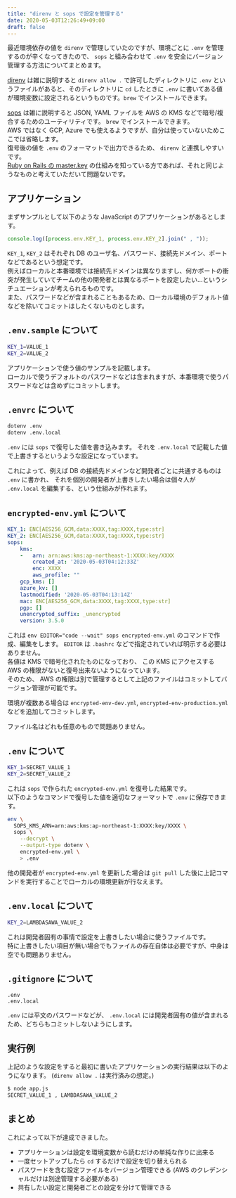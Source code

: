 ```yaml
---
title: "direnv と sops で設定を管理する"
date: 2020-05-03T12:26:49+09:00
draft: false
---
```


最近環境依存の値を `direnv` で管理していたのですが、環境ごとに `.env` を管理するのが辛くなってきたので、 `sops` と組み合わせて `.env` を安全にバージョン管理する方法についてまとめます。

[direnv](https://github.com/direnv/direnv) は雑に説明すると `direnv allow .` で許可したディレクトリに `.env` というファイルがあると、そのディレクトリに `cd` したときに `.env` に書いてある値が環境変数に設定されるというものです。`brew` でインストールできます。  

[sops](https://github.com/mozilla/sops) は雑に説明すると JSON, YAML ファイルを AWS の KMS などで暗号/複合するためのユーティリティです。 `brew` でインストールできます。  
AWS ではなく GCP, Azure でも使えるようですが、自分は使っていないためここでは省略します。  
復号後の値を `.env` のフォーマットで出力できるため、 `direnv` と連携しやすいです。  
[Ruby on Rails の master.key](https://railsguides.jp/5_2_release_notes.html#credential%E7%AE%A1%E7%90%86) の仕組みを知っている方であれば、それと同じようなものと考えていただいて問題ないです。

## アプリケーション

まずサンプルとして以下のような JavaScript のアプリケーションがあるとします。

```javascript
console.log([process.env.KEY_1, process.env.KEY_2].join(" , "));
```

`KEY_1`, `KEY_2` はそれぞれ DB のユーザ名、パスワード、接続先ドメイン、ポートなどであるという想定です。  
例えばローカルと本番環境では接続先ドメインは異なりますし、何かポートの衝突が発生していてチームの他の開発者とは異なるポートを設定したい…というシチュエーションが考えられるものです。  
また、パスワードなどが含まれることもあるため、ローカル環境のデフォルト値などを除いてコミットはしたくないものとします。

## `.env.sample` について

```bash
KEY_1=VALUE_1
KEY_2=VALUE_2
```

アプリケーションで使う値のサンプルを記載します。  
ローカルで使うデフォルトのパスワードなどは含まれますが、本番環境で使うパスワードなどは含めずにコミットします。

## `.envrc` について

```bash
dotenv .env
dotenv .env.local
```

`.env` には `sops` で復号した値を書き込みます。
それを `.env.local` で記載した値で上書きするというような設定になっています。

これによって、例えば DB の接続先ドメインなど開発者ごとに共通するものは `.env` に書かれ、
それを個別の開発者が上書きしたい場合は個々人が `.env.local` を編集する、という仕組みが作れます。

## `encrypted-env.yml` について

```yaml
KEY_1: ENC[AES256_GCM,data:XXXX,tag:XXXX,type:str]
KEY_2: ENC[AES256_GCM,data:XXXX,tag:XXXX,type:str]
sops:
    kms:
    -   arn: arn:aws:kms:ap-northeast-1:XXXX:key/XXXX
        created_at: '2020-05-03T04:12:33Z'
        enc: XXXX
        aws_profile: ""
    gcp_kms: []
    azure_kv: []
    lastmodified: '2020-05-03T04:13:14Z'
    mac: ENC[AES256_GCM,data:XXXX,tag:XXXX,type:str]
    pgp: []
    unencrypted_suffix: _unencrypted
    version: 3.5.0
```

これは `env EDITOR="code --wait" sops encrypted-env.yml` のコマンドで作成、編集をします。
`EDITOR` は `.bashrc` などで指定されていれば明示する必要はありません。  
各値は KMS で暗号化されたものになっており、 この KMS にアクセスする AWS の権限がないと復号出来ないようになっています。  
そのため、 AWS の権限は別で管理するとして上記のファイルはコミットしてバージョン管理が可能です。  

環境が複数ある場合は `encrypted-env-dev.yml`, `encrypted-env-production.yml` などを追加してコミットします。

ファイル名はどれも任意のもので問題ありません。

## `.env` について

```bash
KEY_1=SECRET_VALUE_1
KEY_2=SECRET_VALUE_2
```

これは `sops` で作られた `encrypted-env.yml` を復号した結果です。  
以下のようなコマンドで復号した値を適切なフォーマットで `.env` に保存できます。

```bash
env \
  SOPS_KMS_ARN=arn:aws:kms:ap-northeast-1:XXXX:key/XXXX \
  sops \
    --decrypt \
    --output-type dotenv \
    encrypted-env.yml \
    > .env
```

他の開発者が `encrypted-env.yml` を更新した場合は `git pull` した後に上記コマンドを実行することでローカルの環境更新が行なえます。

## `.env.local` について

```bash
KEY_2=LAMBDASAWA_VALUE_2
```

これは開発者固有の事情で設定を上書きしたい場合に使うファイルです。  
特に上書きしたい項目が無い場合でもファイルの存在自体は必要ですが、中身は空でも問題ありません。

## `.gitignore` について

```dotenv
.env
.env.local
```

`.env` には平文のパスワードなどが、 `.env.local` には開発者固有の値が含まれるため、どちらもコミットしないようにします。

## 実行例

上記のような設定をすると最初に書いたアプリケーションの実行結果は以下のようになります。
(`direnv allow .` は実行済みの想定。)

```bash
$ node app.js
SECRET_VALUE_1 , LAMBDASAWA_VALUE_2
```

## まとめ

これによって以下が達成できました。

- アプリケーションは設定を環境変数から読むだけの単純な作りに出来る
- 一度セットアップしたら `cd` するだけで設定を切り替えられる
- パスワードを含む設定ファイルをバージョン管理できる (AWS のクレデンシャルだけは別途管理する必要がある)
- 共有したい設定と開発者ごとの設定を分けて管理できる
